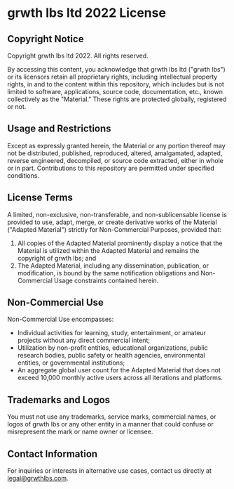 # grwth lbs ltd 2022 License

## Copyright Notice

Copyright grwth lbs ltd 2022. All rights reserved.

By accessing this content, you acknowledge that grwth lbs ltd ("grwth lbs") or its licensors retain all proprietary rights, including intellectual property rights, in and to the content within this repository, which includes but is not limited to software, applications, source code, documentation, etc., known collectively as the "Material." These rights are protected globally, registered or not.

## Usage and Restrictions

Except as expressly granted herein, the Material or any portion thereof may not be distributed, published, reproduced, altered, amalgamated, adapted, reverse engineered, decompiled, or source code extracted, either in whole or in part. Contributions to this repository are permitted under specified conditions.

## License Terms

A limited, non-exclusive, non-transferable, and non-sublicensable license is provided to use, adapt, merge, or create derivative works of the Material ("Adapted Material") strictly for Non-Commercial Purposes, provided that:

1. All copies of the Adapted Material prominently display a notice that the Material is utilized within the Adapted Material and remains the copyright of grwth lbs; and
2. The Adapted Material, including any dissemination, publication, or modification, is bound by the same notification obligations and Non-Commercial Usage constraints contained herein.

## Non-Commercial Use

Non-Commercial Use encompasses:

- Individual activities for learning, study, entertainment, or amateur projects without any direct commercial intent;
- Utilization by non-profit entities, educational organizations, public research bodies, public safety or health agencies, environmental entities, or governmental institutions;
- An aggregate global user count for the Adapted Material that does not exceed 10,000 monthly active users across all iterations and platforms.

## Trademarks and Logos

You must not use any trademarks, service marks, commercial names, or logos of grwth lbs or any other entity in a manner that could confuse or misrepresent the mark or name owner or licensee.

## Contact Information

For inquiries or interests in alternative use cases, contact us directly at legal@grwthlbs.com.
